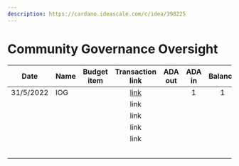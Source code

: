 ```yaml
---
description: https://cardano.ideascale.com/c/idea/398225
---
```


# Community Governance Oversight

<table><thead><tr><th>Date</th><th>Name</th><th data-type="select">Budget item</th><th align="center">Transaction link</th><th align="center">ADA out</th><th align="center">ADA in</th><th align="center">Balance</th></tr></thead><tbody><tr><td>31/5/2022</td><td>IOG</td><td></td><td align="center"><a href="https://raw.githubusercontent.com/treasuryguild/treasury-v3/main/Transactions/Community-Governance-Oversight/Fund8/Community-Governance-Oversight/Incoming/1653986112620-IOG.json">link</a></td><td align="center"></td><td align="center">1</td><td align="center">1</td></tr><tr><td></td><td></td><td></td><td align="center">link</td><td align="center"></td><td align="center"></td><td align="center"></td></tr><tr><td></td><td></td><td></td><td align="center">link</td><td align="center"></td><td align="center"></td><td align="center"></td></tr><tr><td></td><td></td><td></td><td align="center">link</td><td align="center"></td><td align="center"></td><td align="center"></td></tr><tr><td></td><td></td><td></td><td align="center">link</td><td align="center"></td><td align="center"></td><td align="center"></td></tr><tr><td></td><td></td><td></td><td align="center"></td><td align="center"></td><td align="center"></td><td align="center"></td></tr><tr><td></td><td></td><td></td><td align="center"></td><td align="center"></td><td align="center"></td><td align="center"></td></tr><tr><td></td><td></td><td></td><td align="center"></td><td align="center"></td><td align="center"></td><td align="center"></td></tr><tr><td></td><td></td><td></td><td align="center"></td><td align="center"></td><td align="center"></td><td align="center"></td></tr><tr><td></td><td></td><td></td><td align="center"></td><td align="center"></td><td align="center"></td><td align="center"></td></tr></tbody></table>
